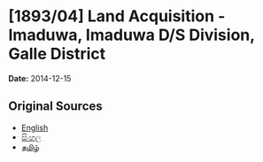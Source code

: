 # [1893/04] Land Acquisition - Imaduwa, Imaduwa D/S Division, Galle District

**Date:** 2014-12-15

## Original Sources

- [English](https://documents.gov.lk/view/extra-gazettes/2014/12/1893-04_E.pdf)
- [සිංහල](https://documents.gov.lk/view/extra-gazettes/2014/12/1893-04_S.pdf)
- [தமிழ்](https://documents.gov.lk/view/extra-gazettes/2014/12/1893-04_T.pdf)
